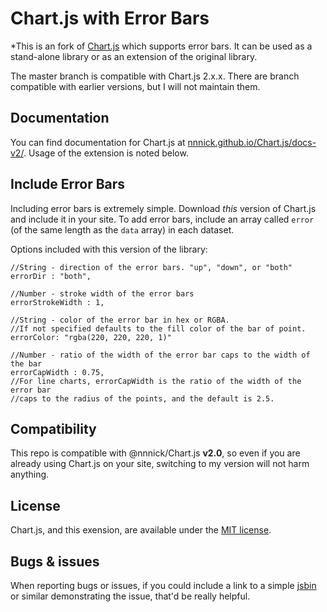 # Chart.js with Error Bars

*This is an fork of [Chart.js](http://www.chartjs.org) which supports error bars. It can be used as a stand-alone library or as an extension of the original library.

The master branch is compatible with Chart.js 2.x.x. There are branch compatible with earlier versions, but I will not maintain them.

## Documentation

You can find documentation for Chart.js at [nnnick.github.io/Chart.js/docs-v2/](http://nnnick.github.io/Chart.js/docs-v2/). Usage of the extension is noted below.

## Include Error Bars

Including error bars is extremely simple. Download *this* version of Chart.js and include it in your site. To add error bars, include an array called `error` (of the same length as the `data` array) in each dataset.

Options included with this version of the library:

    //String - direction of the error bars. "up", "down", or "both"
    errorDir : "both",

    //Number - stroke width of the error bars
    errorStrokeWidth : 1,

    //String - color of the error bar in hex or RGBA.
    //If not specified defaults to the fill color of the bar of point.
    errorColor: "rgba(220, 220, 220, 1)"

    //Number - ratio of the width of the error bar caps to the width of the bar
    errorCapWidth : 0.75,
    //For line charts, errorCapWidth is the ratio of the width of the error bar
    //caps to the radius of the points, and the default is 2.5.

## Compatibility

This repo is compatible with @nnnick/Chart.js **v2.0**, so even if you are already using Chart.js on your site, switching to my version will not harm anything.

## License

Chart.js, and this exension, are available under the [MIT license](http://opensource.org/licenses/MIT).

## Bugs & issues

When reporting bugs or issues, if you could include a link to a simple [jsbin](http://jsbin.com) or similar demonstrating the issue, that'd be really helpful.
